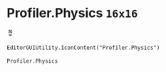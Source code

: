 # Profiler.Physics `16x16`
<img src="/img/Profiler.Physics.png" width=16 height=16>

``` CSharp
EditorGUIUtility.IconContent("Profiler.Physics")
```
```
Profiler.Physics
```
